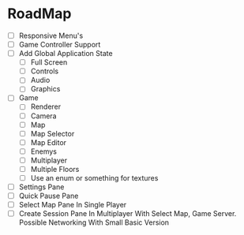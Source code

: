 # RoadMap

- [ ] Responsive Menu's
- [ ] Game Controller Support
- [ ] Add Global Application State
  * [ ] Full Screen
  * [ ] Controls
  * [ ] Audio
  * [ ] Graphics
- [ ] Game
  - [ ] Renderer
  - [ ] Camera
  - [ ] Map
  - [ ] Map Selector
  - [ ] Map Editor
  - [ ] Enemys
  - [ ] Multiplayer
  - [ ] Multiple Floors
  - [ ] Use an enum or something for textures
- [ ] Settings Pane
- [ ] Quick Pause Pane
- [ ] Select Map Pane In Single Player
- [ ] Create Session Pane In Multiplayer With Select Map, Game Server. Possible Networking With Small Basic Version
